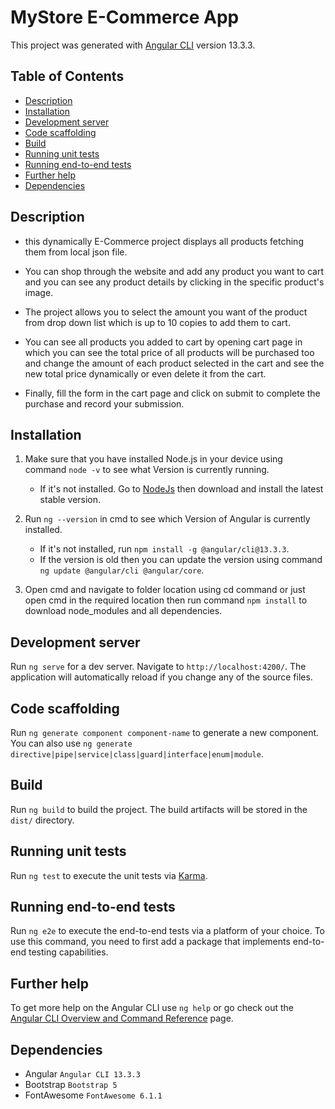 # MyStore E-Commerce App

This project was generated with [Angular CLI](https://github.com/angular/angular-cli) version 13.3.3.


## Table of Contents

* [Description](#description)
* [Installation](#installation)
* [Development server](#development-server)
* [Code scaffolding](#code-scaffolding)
* [Build](#build)
* [Running unit tests](#running-unit-tests)
* [Running end-to-end tests](#running-end-to-end-tests)
* [Further help](#further-help)
* [Dependencies](#dependencies)


## Description

- this dynamically E-Commerce project displays all products fetching them from local json file.

- You can shop through the website and add any product you want to cart and you can see any product details by clicking in the specific product's image.

- The project allows you to select the amount you want of the product from drop down list which is up to 10 copies to add them to cart.

- You can see all products you added to cart by opening cart page in which you can see the total price of all products will be purchased too and change the amount of each product selected in the cart and see the new total price dynamically or even delete it from the cart.

- Finally, fill the form in the cart page and click on submit to complete the purchase and record your submission.


## Installation

1. Make sure that you have installed Node.js in your device using command `node -v` to see what Version is currently running.
   - If it's not installed. Go to [NodeJs](https://nodejs.org/en/) then download and install the latest stable version.

2. Run `ng --version` in cmd to see which Version of Angular is currently installed.
   - If it's not installed, run `npm install -g @angular/cli@13.3.3`.
   - If the version is old then you can update the version using command `ng update @angular/cli @angular/core`.

3. Open cmd and navigate to folder location using cd command or just open cmd in the required location then run command `npm install` to download node_modules and all dependencies. 


## Development server

Run `ng serve` for a dev server. Navigate to `http://localhost:4200/`. The application will automatically reload if you change any of the source files.


## Code scaffolding

Run `ng generate component component-name` to generate a new component. You can also use `ng generate directive|pipe|service|class|guard|interface|enum|module`.


## Build

Run `ng build` to build the project. The build artifacts will be stored in the `dist/` directory.


## Running unit tests

Run `ng test` to execute the unit tests via [Karma](https://karma-runner.github.io).


## Running end-to-end tests

Run `ng e2e` to execute the end-to-end tests via a platform of your choice. To use this command, you need to first add a package that implements end-to-end testing capabilities.


## Further help

To get more help on the Angular CLI use `ng help` or go check out the [Angular CLI Overview and Command Reference](https://angular.io/cli) page.


## Dependencies

* Angular `Angular CLI 13.3.3`
* Bootstrap `Bootstrap 5`
* FontAwesome `FontAwesome 6.1.1`